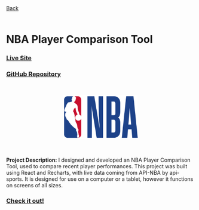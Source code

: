 <div class="back">
 
<a href="https://sarafiskray.github.io/"> 
<div class="back">
<i style="font-size: 20px;" class="fa fa-chevron-left"></i> Back 
</div>
</a></div>

<br>

# NBA Player Comparison Tool

### <a href="https://sarafiskray.github.io/nets-app/" target="_blank">Live Site</a>   
### <a href="https://github.com/sarafiskray/nets-app" target="_blank">GitHub Repository</a>

<br>

<p align="center">
<img src="images/nbalogo.svg?raw=true" width="200px" />
</p>

<br>

**Project Description:**
I designed and developed an NBA Player Comparison Tool, used to compare recent player performances.  This project was built using React and Recharts, with live data coming from API-NBA by api-sports.  It is designed for use on a computer or a tablet, however it functions on screens of all sizes.

### <a href="https://sarafiskray.github.io/nets-app/" target="_blank">Check it out!</a>